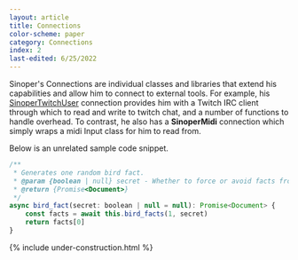 ```yaml
---
layout: article
title: Connections
color-scheme: paper
category: Connections
index: 2
last-edited: 6/25/2022
---
```


Sinoper's Connections are individual classes and libraries that extend his capabilities and allow him to connect to external tools. For example, his [SinoperTwitchUser](tw-user) connection provides him with a Twitch IRC client through which to read and write to twitch chat, and a number of functions to handle overhead. To contrast, he also has a **SinoperMidi** connection which simply wraps a midi Input class for him to read from.

Below is an unrelated sample code snippet.

```javascript
/**
 * Generates one random bird fact.
 * @param {boolean | null} secret - Whether to force or avoid facts from the 'secret' list. When null, allows both secret and non-secret facts.
 * @return {Promise<Document>}
 */
async bird_fact(secret: boolean | null = null): Promise<Document> {
	const facts = await this.bird_facts(1, secret)
	return facts[0]
}
```

{% include under-construction.html %}
